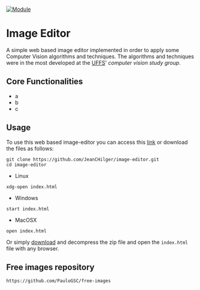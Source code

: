 [![Module](https://img.shields.io/badge/opencvjs-3.4.0-red.svg?style=flat
)](https://docs.opencv.org/3.4.0/d5/d10/tutorial_js_root.html "OpecvJS Tutorials")

# Image Editor

A simple web based image editor implemented in order to apply some Computer Vision algorithms and techniques.
The algorithms and techniques were in the most developed at the [UFFS](https://www.uffs.edu.br/campi/chapeco)' *computer vision study group*.

## Core Functionalities

- a
- b
- c

## Usage

To use this web based image-editor you can access this [link](https://jeanchilger.github.io/image-editor) or download the files as follows:
```
git clone https://github.com/JeanCHilger/image-editor.git
cd image-editor
```
- Linux
```
xdg-open index.html
```
- Windows
```
start index.html
```
- MacOSX
```
open index.html
```

Or simply [download](https://github.com/JeanCHilger/image-editor/archive/master.zip) and decompress the zip file and open the `index.html` file with any browser.

## Free images repository
```
https://github.com/PauloGSC/free-images
```
